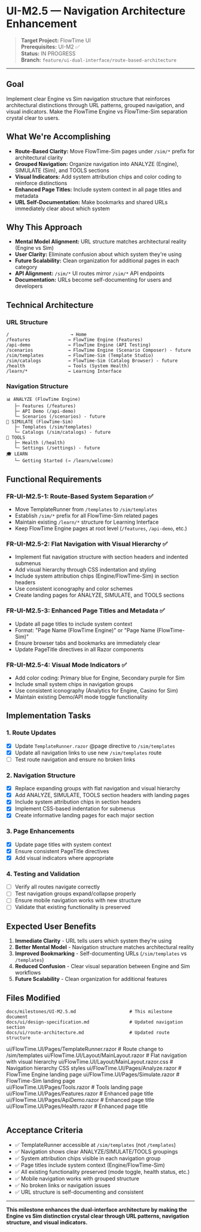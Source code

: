 # UI-M2.5 — Navigation Architecture Enhancement

> **Target Project:** FlowTime UI  
> **Prerequisites:** UI-M2 ✅  
> **Status:** IN PROGRESS  
> **Branch:** `feature/ui-dual-interface/route-based-architecture`

---

## Goal

Implement clear Engine vs Sim navigation structure that reinforces architectural distinctions through URL patterns, grouped navigation, and visual indicators. Make the FlowTime Engine vs FlowTime-Sim separation crystal clear to users.

## What We're Accomplishing

- **Route-Based Clarity:** Move FlowTime-Sim pages under `/sim/*` prefix for architectural clarity
- **Grouped Navigation:** Organize navigation into ANALYZE (Engine), SIMULATE (Sim), and TOOLS sections
- **Visual Indicators:** Add system attribution chips and color coding to reinforce distinctions
- **Enhanced Page Titles:** Include system context in all page titles and metadata
- **URL Self-Documentation:** Make bookmarks and shared URLs immediately clear about which system

## Why This Approach

- **Mental Model Alignment:** URL structure matches architectural reality (Engine vs Sim)
- **User Clarity:** Eliminate confusion about which system they're using
- **Future Scalability:** Clean organization for additional pages in each category
- **API Alignment:** `/sim/*` UI routes mirror `/sim/*` API endpoints
- **Documentation:** URLs become self-documenting for users and developers

## Technical Architecture

### URL Structure
```
/                       → Home
/features              → FlowTime Engine (Features)
/api-demo              → FlowTime Engine (API Testing)
/scenarios             → FlowTime Engine (Scenario Composer) - future
/sim/templates         → FlowTime-Sim (Template Studio)
/sim/catalogs          → FlowTime-Sim (Catalog Browser) - future
/health                → Tools (System Health)
/learn/*               → Learning Interface
```

### Navigation Structure
```
📊 ANALYZE (FlowTime Engine)
   ├─ Features (/features)
   ├─ API Demo (/api-demo) 
   └─ Scenarios (/scenarios) - future
🎲 SIMULATE (FlowTime-Sim)
   ├─ Templates (/sim/templates)
   └─ Catalogs (/sim/catalogs) - future
🔧 TOOLS
   ├─ Health (/health)
   └─ Settings (/settings) - future
🎓 LEARN
   └─ Getting Started (→ /learn/welcome)
```

## Functional Requirements

### FR-UI-M2.5-1: Route-Based System Separation ✅
- Move TemplateRunner from `/templates` to `/sim/templates`
- Establish `/sim/*` prefix for all FlowTime-Sim related pages
- Maintain existing `/learn/*` structure for Learning Interface
- Keep FlowTime Engine pages at root level (`/features`, `/api-demo`, etc.)

### FR-UI-M2.5-2: Flat Navigation with Visual Hierarchy ✅
- Implement flat navigation structure with section headers and indented submenus
- Add visual hierarchy through CSS indentation and styling
- Include system attribution chips (Engine/FlowTime-Sim) in section headers
- Use consistent iconography and color schemes
- Create landing pages for ANALYZE, SIMULATE, and TOOLS sections

### FR-UI-M2.5-3: Enhanced Page Titles and Metadata ✅
- Update all page titles to include system context
- Format: "Page Name (FlowTime Engine)" or "Page Name (FlowTime-Sim)"
- Ensure browser tabs and bookmarks are immediately clear
- Update PageTitle directives in all Razor components

### FR-UI-M2.5-4: Visual Mode Indicators ✅
- Add color coding: Primary blue for Engine, Secondary purple for Sim
- Include small system chips in navigation groups
- Use consistent iconography (Analytics for Engine, Casino for Sim)
- Maintain existing Demo/API mode toggle functionality

## Implementation Tasks

### 1. Route Updates
- [x] Update `TemplateRunner.razor` @page directive to `/sim/templates`
- [x] Update all navigation links to use new `/sim/templates` route
- [ ] Test route navigation and ensure no broken links

### 2. Navigation Structure
- [x] Replace expanding groups with flat navigation and visual hierarchy
- [x] Add ANALYZE, SIMULATE, TOOLS section headers with landing pages
- [x] Include system attribution chips in section headers
- [x] Implement CSS-based indentation for submenus
- [x] Create informative landing pages for each major section

### 3. Page Enhancements
- [x] Update page titles with system context
- [x] Ensure consistent PageTitle directives
- [x] Add visual indicators where appropriate

### 4. Testing and Validation
- [ ] Verify all routes navigate correctly
- [ ] Test navigation groups expand/collapse properly
- [ ] Ensure mobile navigation works with new structure
- [ ] Validate that existing functionality is preserved

## Expected User Benefits

1. **Immediate Clarity** - URL tells users which system they're using
2. **Better Mental Model** - Navigation structure matches architectural reality
3. **Improved Bookmarking** - Self-documenting URLs (`/sim/templates` vs `/templates`)
4. **Reduced Confusion** - Clear visual separation between Engine and Sim workflows
5. **Future Scalability** - Clean organization for additional features

## Files Modified

```
docs/milestones/UI-M2.5.md                    # This milestone document
docs/ui/design-specification.md               # Updated navigation section
docs/ui/route-architecture.md                 # Updated route structure
```
ui/FlowTime.UI/Pages/TemplateRunner.razor     # Route change to /sim/templates
ui/FlowTime.UI/Layout/MainLayout.razor        # Flat navigation with visual hierarchy
ui/FlowTime.UI/Layout/MainLayout.razor.css    # Navigation hierarchy CSS styles
ui/FlowTime.UI/Pages/Analyze.razor           # FlowTime Engine landing page
ui/FlowTime.UI/Pages/Simulate.razor          # FlowTime-Sim landing page  
ui/FlowTime.UI/Pages/Tools.razor             # Tools landing page
ui/FlowTime.UI/Pages/Features.razor           # Enhanced page title
ui/FlowTime.UI/Pages/ApiDemo.razor           # Enhanced page title
ui/FlowTime.UI/Pages/Health.razor            # Enhanced page title
```
```

## Acceptance Criteria

- ✅ TemplateRunner accessible at `/sim/templates` (not `/templates`)
- ✅ Navigation shows clear ANALYZE/SIMULATE/TOOLS groupings
- ✅ System attribution chips visible in each navigation group
- ✅ Page titles include system context (Engine/FlowTime-Sim)
- ✅ All existing functionality preserved (mode toggle, health status, etc.)
- ✅ Mobile navigation works with grouped structure
- ✅ No broken links or navigation issues
- ✅ URL structure is self-documenting and consistent

---

**This milestone enhances the dual-interface architecture by making the Engine vs Sim distinction crystal clear through URL patterns, navigation structure, and visual indicators.**